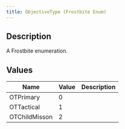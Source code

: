 ```yaml
---
title: ObjectiveType (Frostbite Enum)
---
```

## Description

A Frostbite enumeration.

## Values

| Name          | Value | Description |
| ------------- | ----- | ----------- |
| OTPrimary     | 0     |             |
| OTTactical    | 1     |             |
| OTChildMisson | 2     |             |

